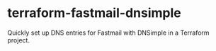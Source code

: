 # terraform-fastmail-dnsimple
Quickly set up DNS entries for Fastmail with DNSimple in a Terraform project.
